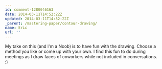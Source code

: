 ```yaml
---
id: comment-1280046163
date: 2014-03-11T14:52:22Z
updated: 2014-03-11T14:52:22Z
_parent: /mastering-paper/contour-drawing/
name: Eric
url: ''
---
```


My take on this (and I'm a Noob) is to have fun with the drawing. Choose a
method you like or come up with your own. I find this fun to do during meetings
as I draw faces of coworkers while not included in conversations. :)
